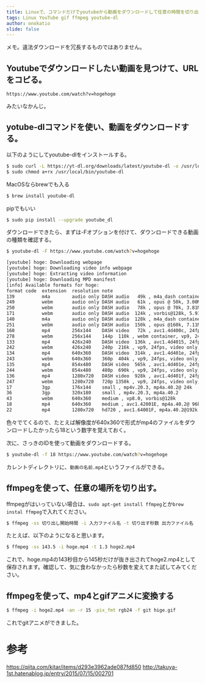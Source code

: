 ```yaml
---
title: Linuxで、コマンドだけでyoutubeから動画をダウンロードして任意の時間を切り出してgifアニ化する
tags: Linux YouTube gif ffmpeg youtube-dl
author: onokatio
slide: false
---
```

メモ。違法ダウンロードを冗長するものではありません。

## Youtubeでダウンロードしたい動画を見つけて、URLをコピる。

```
https://www.youtube.com/watch?v=hogehoge
```
みたいなかんじ。

## yotube-dlコマンドを使い、動画をダウンロードする。

以下のようにしてyoutube-dlをインストールする。

```bash
$ sudo curl -L https://yt-dl.org/downloads/latest/youtube-dl -o /usr/local/bin/youtube-dl
$ sudo chmod a+rx /usr/local/bin/youtube-dl
```

MacOSならbrewでも入る

```bash
$ brew install youtube-dl
```

pipでもいい

```bash
$ sudo pip install --upgrade youtube_dl
```


ダウンロードできたら、まずは-Fオプションを付けて、ダウンロードできる動画の種類を確認する。

```bash
$ youtube-dl -F https://www.youtube.com/watch?v=hogehoge

[youtube] hoge: Downloading webpage
[youtube] hoge: Downloading video info webpage
[youtube] hoge: Extracting video information
[youtube] hoge: Downloading MPD manifest
[info] Available formats for hoge:
format code  extension  resolution note
139          m4a        audio only DASH audio   49k , m4a_dash container, mp4a.40.5@ 48k (22050Hz)
249          webm       audio only DASH audio   61k , opus @ 50k, 3.00MiB
250          webm       audio only DASH audio   78k , opus @ 70k, 3.81MiB
171          webm       audio only DASH audio  124k , vorbis@128k, 5.91MiB
140          m4a        audio only DASH audio  128k , m4a_dash container, mp4a.40.2@128k (44100Hz)
251          webm       audio only DASH audio  150k , opus @160k, 7.11MiB
160          mp4        256x144    DASH video   72k , avc1.4d400c, 24fps, video only
278          webm       256x144    144p  110k , webm container, vp9, 24fps, video only, 4.38MiB
133          mp4        426x240    DASH video  136k , avc1.4d4015, 24fps, video only
242          webm       426x240    240p  216k , vp9, 24fps, video only, 6.56MiB
134          mp4        640x360    DASH video  314k , avc1.4d401e, 24fps, video only
243          webm       640x360    360p  404k , vp9, 24fps, video only, 11.71MiB
135          mp4        854x480    DASH video  565k , avc1.4d401e, 24fps, video only
244          webm       854x480    480p  690k , vp9, 24fps, video only, 18.09MiB
136          mp4        1280x720   DASH video  928k , avc1.4d401f, 24fps, video only
247          webm       1280x720   720p 1350k , vp9, 24fps, video only, 35.56MiB
17           3gp        176x144    small , mp4v.20.3, mp4a.40.2@ 24k
36           3gp        320x180    small , mp4v.20.3, mp4a.40.2
43           webm       640x360    medium , vp8.0, vorbis@128k
18           mp4        640x360    medium , avc1.42001E, mp4a.40.2@ 96k
22           mp4        1280x720   hd720 , avc1.64001F, mp4a.40.2@192k (best)

```

色々でてくるので、たとえば解像度が640x360で形式がmp4のファイルをダウンロードしたかったら18という数字を覚えておく。

次に、さっきのIDを使って動画をダウンロードする。

```bash
$ youtube-dl -f 18 https://www.youtube.com/watch?v=hogehoge
```

カレントディレクトリに、`動画の名前.mp4`というファイルができる。

## ffmpegを使って、任意の場所を切り出す。

ffmpegがはいっていない場合は、`sudo apt-get install ffmpeg`とか`brew instal ffmpeg`で入れてください。

```bash
$ ffmpeg -ss 切り出し開始時間 -i 入力ファイル名 -t 切り出す秒数 出力ファイル名
```

たとえば、以下のようになると思います。

```bash
$ ffmpeg -ss 143.5 -i hoge.mp4 -t 1.3 hoge2.mp4
```

これで、hoge.mp4の143秒目から145秒だけが抜き出されてhoge2.mp4として保存されます。確認して、気に食わなかったら秒数を変えてまた試してみてください。

## ffmpegを使って、mp4とgifアニメに変換する

```bash
$ ffmpeg -i hoge2.mp4 -an -r 15 -pix_fmt rgb24 -f git hige.gif
```

これでgitアニメができました。


# 参考

https://qiita.com/kitar/items/d293e3962ade087fd850
http://takuya-1st.hatenablog.jp/entry/2015/07/15/002701

